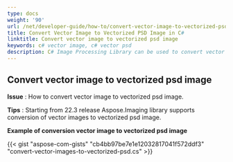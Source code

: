 ```yaml
---
type: docs
weight: '90'
url: /net/developer-guide/how-to/convert-vector-image-to-vectorized-psd
title: Convert Vector Image to Vectorized PSD Image in C#
linktitle: Convert vector image to vectorized psd image
keywords: c# vector image, c# vector psd
description: C# Image Processing Library can be used to convert vector images to vectorized psd as shown in the C# code.
---
```


**Convert vector image to vectorized psd image**
-----------------------------------------

**Issue** : How to convert vector image to vectorized psd image.

**Tips** : Starting from 22.3 release Aspose.Imaging library supports conversion of vector images to vectorized psd image.

**Example of conversion vector image to vectorized psd image**

{{< gist "aspose-com-gists" "cb4bb97be7e1e12032817041f572ddf3" "convert-vector-images-to-vectorized-psd.cs" >}}
